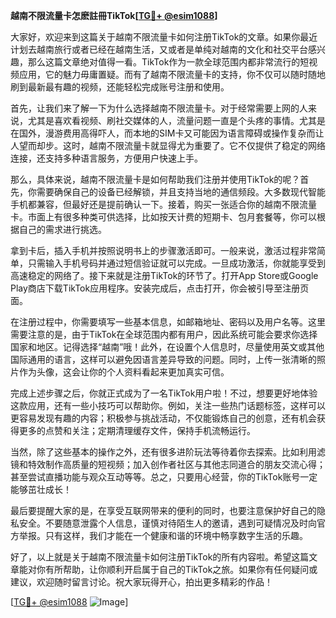 **越南不限流量卡怎麽註冊TikTok[[TG💪+ @esim1088](https://t.me/s/esim1088)]**

大家好，欢迎来到这篇关于越南不限流量卡如何注册TikTok的文章。如果你最近计划去越南旅行或者已经在越南生活，又或者是单纯对越南的文化和社交平台感兴趣，那么这篇文章绝对值得一看。TikTok作为一款全球范围内都非常流行的短视频应用，它的魅力毋庸置疑。而有了越南不限流量卡的支持，你不仅可以随时随地刷到最新最有趣的视频，还能轻松完成账号注册和使用。

首先，让我们来了解一下为什么选择越南不限流量卡。对于经常需要上网的人来说，尤其是喜欢看视频、刷社交媒体的人，流量问题一直是个头疼的事情。尤其是在国外，漫游费用高得吓人，而本地的SIM卡又可能因为语言障碍或操作复杂而让人望而却步。这时，越南不限流量卡就显得尤为重要了。它不仅提供了稳定的网络连接，还支持多种语言服务，方便用户快速上手。

那么，具体来说，越南不限流量卡是如何帮助我们注册并使用TikTok的呢？首先，你需要确保自己的设备已经解锁，并且支持当地的通信频段。大多数现代智能手机都兼容，但最好还是提前确认一下。接着，购买一张适合你的越南不限流量卡。市面上有很多种类可供选择，比如按天计费的短期卡、包月套餐等，你可以根据自己的需求进行挑选。

拿到卡后，插入手机并按照说明书上的步骤激活即可。一般来说，激活过程非常简单，只需输入手机号码并通过短信验证就可以完成。一旦成功激活，你就能享受到高速稳定的网络了。接下来就是注册TikTok的环节了。打开App Store或Google Play商店下载TikTok应用程序。安装完成后，点击打开，你会被引导至注册页面。

在注册过程中，你需要填写一些基本信息，如邮箱地址、密码以及用户名等。这里需要注意的是，由于TikTok在全球范围内都有用户，因此系统可能会要求你选择国家和地区。记得选择“越南”哦！此外，在设置个人信息时，尽量使用英文或其他国际通用的语言，这样可以避免因语言差异导致的问题。同时，上传一张清晰的照片作为头像，这会让你的个人资料看起来更加真实可信。

完成上述步骤之后，你就正式成为了一名TikTok用户啦！不过，想要更好地体验这款应用，还有一些小技巧可以帮助你。例如，关注一些热门话题标签，这样可以更容易发现有趣的内容；积极参与挑战活动，不仅能锻炼自己的创意，还有机会获得更多的点赞和关注；定期清理缓存文件，保持手机流畅运行。

当然，除了这些基本的操作之外，还有很多进阶玩法等待着你去探索。比如利用滤镜和特效制作高质量的短视频；加入创作者社区与其他志同道合的朋友交流心得；甚至尝试直播功能与观众互动等等。总之，只要用心经营，你的TikTok账号一定能够茁壮成长！

最后要提醒大家的是，在享受互联网带来的便利的同时，也要注意保护好自己的隐私安全。不要随意泄露个人信息，谨慎对待陌生人的邀请，遇到可疑情况及时向官方举报。只有这样，我们才能在一个健康和谐的环境中畅享数字生活的乐趣。

好了，以上就是关于越南不限流量卡如何注册TikTok的所有内容啦。希望这篇文章能对你有所帮助，让你顺利开启属于自己的TikTok之旅。如果你有任何疑问或建议，欢迎随时留言讨论。祝大家玩得开心，拍出更多精彩的作品！

[[TG💪+ @esim1088](https://t.me/s/esim1088) ![Image](https://i.postimg.cc/4NQfJmqS/Snipaste-2025-05-13-00-14-12.png)]